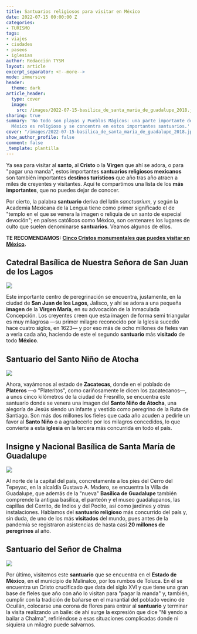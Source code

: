```yaml
---
title: Santuarios religiosos para visitar en México
date: 2022-07-15 00:00:00 Z
categories:
- TURISMO
tags:
- viajes
- ciudades
- paseos
- iglesias
author: Redacción TYSM
layout: article
excerpt_separator: <!--more-->
mode: immersive
header:
  theme: dark
article_header:
  type: cover
  image:
    src: /images/2022-07-15-basilica_de_santa_maria_de_guadalupe_2018.jpeg
sharing: true
summary: 'No todo son playas y Pueblos Mágicos: una parte importante del turismo en
  México es religioso y se concentra en estos importantes santuarios.'
cover: "/images/2022-07-15-basilica_de_santa_maria_de_guadalupe_2018.jpeg"
show_author_profile: false
comment: false
_template: plantilla
---
```







Ya sea para visitar al **santo**, al **Cristo** o la **Virgen** que ahí se adora, o para "pagar una manda", estos importantes **santuarios religiosos mexicanos** son también importantes **destinos turísticos** que año tras año atraen a miles de creyentes y visitantes. Aquí te compartimos una lista de los **más importantes**, que no puedes dejar de conocer.

Por cierto, la palabra **santuario** deriva del latín _sanctuarium_, y según la Academia Mexicana de la Lengua tiene como primer significado el de "templo en el que se venera la imagen o reliquia de un santo de especial devoción"; en países católicos como México, son centenares los lugares de culto que suelen denominarse **santuarios**. Veamos algunos de ellos.

**TE RECOMENDAMOS:** [**Cinco Cristos monumentales que puedes visitar en México**](https://blog.tonoysumariachi.com/turismo/2022/09/09/cinco-cristos-monumentales-que-puedes-visitar-en-mexico.html)**.**

## Catedral Basílica de Nuestra Señora de San Juan de los Lagos

![](https://upload.wikimedia.org/wikipedia/commons/thumb/4/49/Bas%C3%ADlica_de_San_Juan_de_los_Lagos.jpg/790px-Bas%C3%ADlica_de_San_Juan_de_los_Lagos.jpg)

Este importante centro de peregrinación se encuentra, justamente, en la ciudad de **San Juan de los Lagos**, Jalisco, y ahí se adora a una pequeña **imagen** de la **Virgen María**, en su advocación de la Inmaculada Concepción. Los creyentes creen que esta imagen de forma semi triangular es muy milagrosa —su primer milagro reconocido por la Iglesia sucedió hace cuatro siglos, en 1623— y por eso más de ocho millones de fieles van a verla cada año, haciendo de este el segundo **santuario** más **visitado** de todo **México**.

## Santuario del Santo Niño de Atocha

![](https://upload.wikimedia.org/wikipedia/commons/thumb/9/9e/Santuario_del_Santo_Ni%C3%B1o_de_Atocha_02.JPG/768px-Santuario_del_Santo_Ni%C3%B1o_de_Atocha_02.JPG)

Ahora, vayámonos al estado de **Zacatecas**, donde en el poblado de **Plateros** —o "Plateritos", como cariñosamente le dicen los zacatecanos—, a unos cinco kilómetros de la ciudad de Fresnillo, se encuentra este santuario donde se venera una imagen del **Santo Niño de Atocha**, una alegoría de Jesús siendo un infante y vestido como peregrino de la Ruta de Santiago. Son más dos millones los fieles que cada año acuden a pedirle un favor al **Santo Niño** o a agradecerle por los milagros concedidos, lo que convierte a esta **iglesia** en la tercera más concurrida en todo el país.

## Insigne y Nacional Basílica de Santa María de Guadalupe

![](https://upload.wikimedia.org/wikipedia/commons/thumb/6/67/Nueva_Bas%C3%ADlica_de_Nuestra_Se%C3%B1ora_de_Guadalupe_-_Outside_-_2.JPG/1024px-Nueva_Bas%C3%ADlica_de_Nuestra_Se%C3%B1ora_de_Guadalupe_-_Outside_-_2.JPG)

Al norte de la capital del país, concretamente a los pies del Cerro del Tepeyac, en la alcaldía Gustavo A. Madero, se encuentra la Villa de Guadalupe, que además de la "nueva" **Basílica de Guadalupe** también comprende la antigua basílica, el panteón y el museo guadalupanos, las capillas del Cerrito, de Indios y del Pocito, así como jardines y otras instalaciones. Hablamos del **santuario religioso** más concurrido del país y, sin duda, de uno de los más **visitados** del mundo, pues antes de la pandemia se registraron asistencias de hasta casi **20 millones de peregrinos** al año.

## Santuario del Señor de Chalma

![](https://upload.wikimedia.org/wikipedia/commons/thumb/8/85/Retablo_principal_del_Santuario_del_Se%C3%B1or_de_Chalma_-_4.jpg/768px-Retablo_principal_del_Santuario_del_Se%C3%B1or_de_Chalma_-_4.jpg)

Por último, visitemos este **santuario** que se encuentra en el **Estado de México**, en el municipio de Malinalco, por los rumbos de Toluca. En él se encuentra un Cristo crucificado que data del siglo XVI y que tiene una gran base de fieles que año con año lo visitan para "pagar la manda" y, también, cumplir con la tradición de bañarse en el manantial del poblado vecino de Ocuilán, colocarse una corona de flores para entrar al **santuario** y terminar la visita realizando un baile: de ahí surge la expresión que dice "Ni yendo a bailar a Chalma", refiriéndose a esas situaciones complicadas donde ni siquiera un milagro puede salvarnos.

